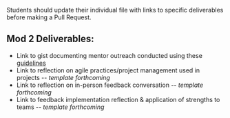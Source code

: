 Students should update their individual file with links to specific deliverables before making a Pull Request.

## Mod 2 Deliverables:
* Link to gist documenting mentor outreach conducted using these [guidelines](https://github.com/turingschool/career-development-curriculum/blob/master/module_two/cold_outreach_i_guidelines.md)
* Link to reflection on agile practices/project management used in projects -- *template forthcoming* 
* Link to reflection on in-person feedback conversation -- *template forthcoming*
* Link to feedback implementation reflection & application of strengths to teams -- *template forthcoming*
